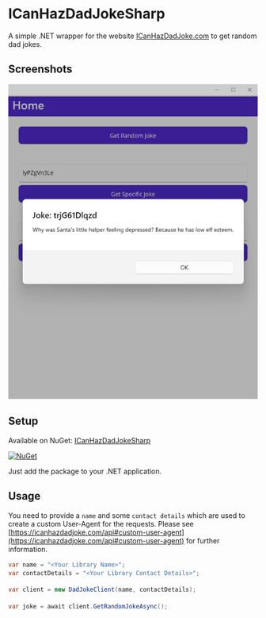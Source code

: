 # ICanHazDadJokeSharp

A simple .NET wrapper for the website [ICanHazDadJoke.com](https://www.icanhazdadjoke.com) to get random dad jokes.

## Screenshots

![Sample Screenshot](https://raw.githubusercontent.com/tsjdev-apps/ICanHazDadJokeSharp/main/docs/sample-screenshot.png)

## Setup

Available on NuGet: [ICanHazDadJokeSharp](https://www.nuget.org/packages/ICanHazDadJokeSharp)

[![NuGet](https://img.shields.io/nuget/v/ICanHazDadJokeSharp.svg?label=NuGet&color=blue)](https://www.nuget.org/packages/ICanHazDadJokeSharp)

Just add the package to your .NET application.

## Usage

You need to provide a `name` and some `contact details` which are used to create a custom User-Agent for the requests. Please see [https://icanhazdadjoke.com/api#custom-user-agent](https://icanhazdadjoke.com/api#custom-user-agent) for further information.

```csharp
var name = "<Your Library Name>";
var contactDetails = "<Your Library Contact Details>";

var client = new DadJokeClient(name, contactDetails);

var joke = await client.GetRandomJokeAsync();
```